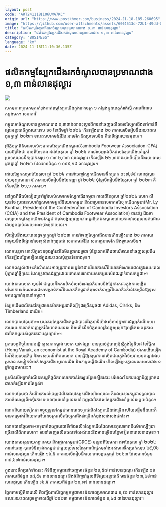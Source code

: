```yaml
---
layout: post
code: "ART2411181106UWA7KC"
origin_url: "https://www.postkhmer.com/business/2024-11-18-185-260695"
image: "https://github.com/user-attachments/assets/6004513d-72b1-49dd-8f21-62048f0cc4ce"
title: "ផលិតកម្ម​ស្បែកជើង​រក​ចំណូល​​បាន​ប្រមាណ​ជាង ១,៣ ពាន់​លាន​ដុល្លារ​"
description: "​​ផលិតកម្ម​ស្បែកជើង​រក​ចំណូល​​បាន​ប្រមាណ​ជាង ១,៣ ពាន់​លាន​ដុល្លារ​​"
category: "BUSINESS"
language: "km"
date: 2024-11-18T11:10:36.135Z
---
```


# ផលិតកម្ម​ស្បែកជើង​រក​ចំណូល​​បាន​ប្រមាណ​ជាង ១,៣ ពាន់​លាន​ដុល្លារ​

![](https://github.com/user-attachments/assets/576451f8-d454-4bfb-8521-0d48bbf847b7)

សកម្មភាព​ក្រុមកម្មករ​កំពុង​កាត់ពុម្ភ​ស្បែកជើង​ក្នុង​រោងចក្រ ១ កន្លែង​ក្នុង​ខេត្ត​កំពង់ស្ពឺ កាល​ពី​ពេល​កន្លងមក។ សហការី

កម្ពុជា​រក​ចំណូល​បាន​ប្រមាណ​ជាង ១,៣​ ពាន់​លាន​ដុល្លារ​ពី​ការ​នាំ​ចេញ​ផលិតផល​ស្បែកជើង​ទៅ​កាន់​ទីផ្សារ​អន្តរជាតិ​ក្នុង​រយៈ​ពេល ១០ ខែ​ដើម​ឆ្នាំ ២០២៤ កើន​ឡើង​ជាង ២០ ភាគរយ​បើ​ធៀប​នឹង​រយៈ​ពេល​ដូចគ្នា​​ឆ្នាំ ២០២៣ ខណៈ​សហគមន៍​អ៊ឺរ៉ុប អាមេរិក និង​ប្រទេស​ចិន គឺ​ជា​ទីផ្សារ​ឈាន​មុខ​គេ។

ព្រឹត្តិបត្រ​ព័ត៌មាន​របស់​សមាគម​ស្បែកជើង​កម្ពុជា​(Cambodia Footwear Association-CFA)​បាន​ឱ្យ​ដឹង​ថា ចាប់ពី​ខែ​មករា ដល់​ខែ​តុលា ឆ្នាំ ២០២៤ ការ​នាំ​ចេញ​ផលិតផល​ស្បែកជើង​ទៅ​ក្រៅ​ប្រទេសមាន​ទឹក​ប្រាក់​សរុប ១ ៣៣២,៣៣ លាន​ដុល្លារ កើន​ឡើង ២២,៣ ​ភាគរយ​បើ​ធៀប​នឹង​រយៈពេល​ដូចគ្នា​ឆ្នាំ ២០២៣ ដែល​មាន​ចំនួន ១ ០៨៩,១៨ លាន​ដុល្លារ។ 

ដោយ​ឡែក​សម្រាប់​ខែ​តុលា ឆ្នាំ ២០២៤ ការ​នាំ​ចេញ​ស្បែកជើង​មាន​ទឹក​ប្រាក់ ១១៧,៩៥ លាន​ដុល្លារ ថយ​ចុះ​ប្រមាណ ៥ ភាគរយ​បើ​ធៀប​នឹង​ខែកញ្ញា ឆ្នាំ ២០២៤ ប៉ុន្តែ​បើ​ធៀប​នឹង​ខែ​តុលា ឆ្នាំ ២០២៣ គឺ​កើន​ឡើង​ ២១,១ ភាគរយ។

នៅ​ក្នុង​ពិធី​ជប់លៀង​ប្រចាំ​ឆ្នាំ​របស់​សមាគម​ស្បែកជើង​កម្ពុជា កាល​ពី​ខែ​តុលា ឆ្នាំ ២០២៤ លោក លី ឃុនថៃ ប្រធាន​សហព័ន្ធ​សមាគម​អ្នក​វិនិយោគ​កម្ពុជា និង​ជា​ប្រធាន​សមាគម​ស្បែក​ជើង​កម្ពុជា​(Mr. Ly Kunthai, President of the Confederation of Cambodia Investors Association (CCIA) and the President of Cambodia Footwear Association) បាន​ឱ្យ ដឹង​ថា ឧស្សាហកម្ម​ស្បែក​ជើង​នៅ​កម្ពុជា​កំពុង​បង្ហាញ​វឌ្ឍនភាព​គួរ​ឱ្យ​កត់​សម្គាល់​ ដោយ​ការ​នាំ​ចេញ​មាន​កំណើន​ជា​បន្ត​បន្ទាប់​នា​រយៈ​ពេល​ចុង​ក្រោយ​នេះ។

បើធៀប​នឹង​រយៈពេល​ដូចគ្នា​ក្នុង​ឆ្នាំ​ ២០២៣ ការ​នាំ​ចេញ​ស្បែកជើង​បាន​កើន​ឡើង​ជាង ២០ ភាគរយ​ជាមួយ​នឹង​ទីផ្សារ​នាំចេញ​សំខាន់ៗ​ដូច​ជា សហគមន៍​អឺរ៉ុប សហរដ្ឋ​អាមេរិក និង​ប្រទេស​ចិន។

លោក​បន្ត​ថា ទោះ​បី​តួលេខ​ចុង​ឆ្នាំ​នៅ​តែ​មិន​ប្រាកដ​ប្រជា ប៉ុន្តែ​លោក​រំពឹង​ថា​បរិមាណ​នាំ​ចេញ​សរុប​នឹង​កើន​ឡើង​បន្ថែម​ទៀត​នៅ​ក្នុង​រយៈ​ពេល​ប៉ុន្មាន​ខែ​ខាង​មុខ។

លោក​ពន្យល់​ថា៖​«​កំណើន​នេះ​អាច​ត្រូវ​បាន​សន្មត់​ថា​ជា​បរិយាកាស​វិនិយោគ​អំណោយ​ផល​ក្នុង​រយៈ​ពេល​ប៉ុន្មាន​ឆ្នាំថ្មី​ៗ​នេះ ដែល​ត្រូវ​បាន​ជំរុញ​ដោយ​គោល​នយោបាយ​សកម្ម​របស់​រាជ​រដ្ឋាភិបាល​កម្ពុជា»។

យោង​តាម​លោក ឃុនថៃ ជា​មួយ​នឹង​ការ​ខិតខំ​របស់​រាជ​រដ្ឋាភិបាល​ និង​ផ្នែក​ឯកជន​ក្នុង​ការ​បង្កើត​បរិយាកាស​អំណោយ​ផល​សម្រាប់​ការ​វិនិយោគ​ គឺ​កម្ពុជា​កំពុង​ទាក់​ទាញ​វិនិយោគិន​កាន់​តែច្រើន​ឱ្យ​ចូល​មក​បណ្តាក់​ទុន​នៅ​កម្ពុជា​។ 

ស្បែក​ជើង​ផលិត​នៅ​កម្ពុជា​មាន​ម៉ាក​អន្តរជាតិ​ល្បីៗ​ជា​ច្រើន​ដូច​ជា Adidas, Clarks, និង Timberland ជាដើម។

លោក​បាន​បន្ថែម​ថា៖​«​សមាគម​ស្បែកជើង​កម្ពុជា​បាន​ដើរ​តួនាទី​យ៉ាង​សំខាន់​ក្នុង​ការ​ជំរុញ​កំណើន​នេះ តាម​រយៈ​ការ​ទាក់​ទាញ​អ្នក​វិនិយោគ​បរទេស និង​លើក​ទឹក​ចិត្ត​សហគ្រិន​ក្នុង​ស្រុក​ឱ្យ​ពង្រីក​សមត្ថភាព​ផលិត​កម្ម​របស់​ពួកគេ​ជា​បន្ត​បន្ទាប់»។

អ្នក​សេដ្ឋកិច្ច​នៃ​រាជបណ្ឌិត្យ​សភា​កម្ពុជា លោក ហុង វណ្ណៈ បាន​ប្រាប់​ភ្នំពេញ​ប៉ុស្តិ៍​ក្នុង​ថ្ងៃ​ទី​១៨ ខែ​វិច្ឆិកា​ (Hong Vanak, an economist at the Royal Academy of Cambodia) ថា​ ការ​ងើបឡើងនៃ​វិស័យ​សេដ្ឋកិច្ច និង​ទេសចរណ៍​ពិភពលោក បាន​ធ្វើឱ្យ​តម្រូវការ​ផលិតផល​ក្នុង​វិស័យ​វាយនភណ្ឌ​ដែល​រួម​មាន សម្លៀកបំពាក់ ​ស្បែកជើង ស្រោមជើង និង​កាបូប​ធ្វើ​ដំណើរ កើន​ឡើង​ព្រម​គ្នា​នា​រយៈ​ពេល​ជាង ១ ឆ្នាំ​កន្លង​មក​នេះ​។ 

ប្រសិន​បើ​អត្រា​កំណើន​សេដ្ឋកិច្ច​ពិភពលោក​កាន់តែ​ល្អ​បន្ថែម​ទៀត​នោះ បរិមាណ​នៃ​ការ​បញ្ជា​ទិញ​ប្រាកដ​ជា​​ហក់​ឡើង​កាន់តែខ្ពស់​។ 

លោក​បន្ថែម​ថា កំណើន​ការ​នាំ​ចេញ​ផលិតផល​ស្បែក​ជើង​នៅ​ពេល​នេះ ក៏​ដោយ​សារ​កម្ពុជា​ទទួល​បាន​ភាព​ចំណេញ​ពី​អស្ថិរភាព​នយោបាយ​នៅ​ប្រទេស​នាំចេញ​ផលិត​ផល​ស្បែក​ជើង​នៅ​ប្រទេស​មួយ​ចំនួន។

លោក​និយាយ​ទៀត​ថា បច្ចុប្បន្ន​នៅ​កម្ពុជាមាន​រោងចក្រ​ផលិត​ស្បែកជើង​ជាច្រើន ហើយ​ទន្ទឹម​នឹង​នេះ​ក៏​មាន​គម្រោង​វិនិយោគ​លើ​រោងចក្រ​ផលិត​ស្បែក​ជើង​ជា​ច្រើន​កំពុង​សាងសង់​ផងដែរ។

លោក​បាន​ថ្លែង​ថា៖​«​កម្ពុជា​កំពុង​ក្លាយ​ជា​ទីតាំង​ផលិត​ស្បែកជើង​ដែល​មាន​គុណភាព​ និង​ម៉ាក​ល្បីៗ​ជា​ច្រើន​លើ​ពិភពលោក។ ការនាំ​ចេញ​ផលិត​ផល​ទាំង​អស់​នេះ​នឹង​មាន​ច្រើន​បន្ថែម​ទៀត​នា​ពេល​ខាង​មុខ»។

យោង​តាម​អគ្គ​នាយក​ដ្ឋាន​គយ និង​រដ្ឋាករ​កម្ពុជា​(GDCE)​ ចន្លោះ​ពី​ខែ​មករា ដល់​ខែ​តុលា ឆ្នាំ​ ២០២៤ ការ​នាំចេញ​-​ចូល​ទំនិញ​រវាង​កម្ពុជា​ជាមួយ​ប្រទេស​ដៃគូ​ពាណិជ្ជកម្ម​ទាំង​អស់​មាន​ទឹក​ប្រាក់​សរុប ៤៥,0៦ ពាន់​លាន​ដុល្លារ កើន​ឡើង ១៦,៥​ ភាគរយ​បើ​ធៀប​នឹង​រយៈពេល​ដូចគ្នា​ឆ្នាំ​ ២០២៣ ដែល​មាន​ចំនួន ៣៨,៦៧​ ពាន់​លាន​ដុល្លារ។ 

ក្នុង​នោះ​ទឹក​ប្រាក់ទាំង​នេះ គឺ​ទំនិញ​កម្ពុជា​នាំ​ចេញ​មាន​ចំនួន​ ២១,៥៧​ ពាន់​លាន​ដុល្លារ កើន​ឡើង ១៦ ​ភាគរយ​ពី​ចំនួន​ ១៨,៥៩​ ពាន់​លាន​ដុល្លារ និង​ទំនិញ​នាំចូល​ពី​ទីផ្សារ​អន្តរជាតិ មាន​ចំនួន​ ២៣,៤៩ ​ពាន់​លាន​ដុល្លារ កើន​ឡើង ១៦,៥ ​ភាគរយ​ពី​ចំនួន​ ២០,០៧ ពាន់​លាន​ដុល្លារ។

ផ្អែក​តាម​ស្ថិតិ​ខាងលើ​ គឺ​ជញ្ជីង​ពាណិជ្ជកម្ម​កម្ពុជា​មាន​ឱនភាព​ប្រមាណ​ជាង ១,៩១​ ពាន់​លាន​ដុល្លារ ខណៈ​រយៈពេល​ដូចគ្នា​កាល​ពី​ឆ្នាំ​ ២០២៣ កម្ពុជា​មាន​ឱនភាព​ចំនួន​ ១,៤៨​ ពាន់​លាន​ដុល្លារ។